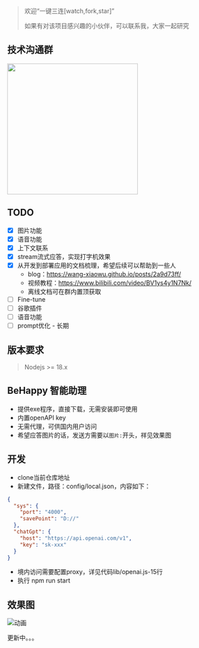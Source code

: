 > 欢迎“一键三连[watch,fork,star]”
> 
> 如果有对该项目感兴趣的小伙伴，可以联系我，大家一起研究
## 技术沟通群
<img src="https://raw.githubusercontent.com/wang-xiaowu/picture_repository/master/behappy_group.jpg" width="300px">

## TODO
- [x] 图片功能
- [x] 语音功能
- [x] 上下文联系
- [x] stream流式应答，实现打字机效果
- [x] 从开发到部署应用的文档梳理，希望后续可以帮助到一些人
  - blog：https://wang-xiaowu.github.io/posts/2a9d73ff/
  - 视频教程：https://www.bilibili.com/video/BV1ys4y1N7Nk/
  - 离线文档可在群内置顶获取
- [ ] Fine-tune
- [ ] 谷歌插件
- [ ] 语音功能
- [ ] prompt优化 - 长期

## 版本要求
> Nodejs >= 18.x

## BeHappy 智能助理
- 提供exe程序，直接下载，无需安装即可使用
- 内置openAPI key
- 无需代理，可供国内用户访问
- 希望应答图片的话，发送方需要以`图片:`开头，祥见效果图

## 开发
- clone当前仓库地址
- 新建文件，路径：config/local.json，内容如下：
```json
{
  "sys": {
    "port": "4000",
    "savePoint": "D://"
  },
  "chatGpt": {
    "host": "https://api.openai.com/v1",
    "key": "sk-xxx"
  }
}
```
- 境内访问需要配置proxy，详见代码lib/openai.js-15行
- 执行 npm run start


## 效果图
![动画](https://raw.githubusercontent.com/wang-xiaowu/picture_repository/master/behappy-chatgpt-assistant.gif)



更新中。。。
